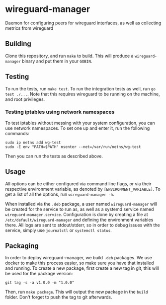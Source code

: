 # wireguard-manager

Daemon for configuring peers for wireguard interfaces, as well as collecting metrics from wireguard

## Building

Clone this repository, and run `make` to build.
This will produce a `wireguard-manager` binary and put them in your `GOBIN`.

## Testing
To run the tests, run `make test`.
To run the integration tests as well, run `go test ./...`. Note that this requires wireguard to be running on the machine, and root privileges.

### Testing iptables using network namespaces
To test iptables without messing with your system configuration, you can use network namespaces.
To set one up and enter it, run the following commands:

```
sudo ip netns add wg-test
sudo -E env "PATH=$PATH" nsenter --net=/var/run/netns/wg-test
```

Then you can run the tests as described above.

## Usage
All options can be either configured via command line flags, or via their respective environment variable, as denoted by `[ENVIRONMENT_VARIABLE]`.
To get a list of all the options, run `wireguard-manager -h`.

When installed via the `.deb` package, a user named `wireguard-manager` will be created for the service to run as, as well as a systemd service named `wireguard-manager.service`.
Configuration is done by creating a file at `/etc/default/wireguard-manager` and defining the environment variables there.
All logs are sent to stdout/stderr, so in order to debug issues with the service, simply use `journalctl` or `systemctl status`.

## Packaging
In order to deploy wireguard-manager, we build `.deb` packages. We use docker to make this process easier, so make sure you have that installed and running.
To create a new package, first create a new tag in git, this will be used for the package version:
```
git tag -s -a v1.0.0 -m "1.0.0"
```
Then, run `make package`. This will output the new package in the `build` folder.
Don't forget to push the tag to git afterwards.
